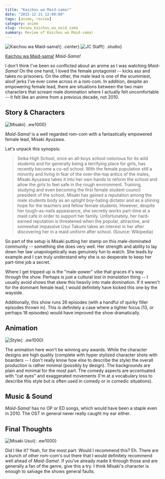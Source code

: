 ```yaml
---
title: "Kaichou wa Maid-sama!"
date: "2015-12-21 12:00:00"
tags: [anime, review]
category: anime
slug: review_kaichou_wa_maid_sama
summary: Review of Kaichou wa Maid-sama!
---
```


![Kaichou wa Maid-sama!]({filename}/images/2015/maid/pv.jpg){: .center}
![JC Staff]({filename}/images/anime/studios/jc_staff.png){: .studio}

[Kaichou wa Maid-sama!](https://hummingbird.me/anime/kaichou-wa-maid-sama)
_Maid-Sama!_

I don't think I've been so conflicted about an anime as I was watching
_Maid-Sama!_ On the one hand, I loved the female protagonist -- kicks ass and
takes no prisoners. On the other, the male lead is one of the scummiest, aloof
jerks I've ever come across in a rom-com. In addition, despite an empowering
female lead, there are situations between the two main characters that scream
male domination where I actually felt uncomfortable -- it felt like an anime
from a previous decade, not 2010.

## Story & Characters

![Misaki]({filename}/images/2015/maid/misaki.jpg){: .ew1000}

_Maid-Sama!_ is a well regarded rom-com with a fantastically empowered female
lead, Misaki Ayuzawa.

Let's unpack this synopsis:

> Seika High School, once an all-boys school notorious for its wild students and
> for generally being a terrifying place for girls, has recently become a co-ed
> school. With the female population still a minority and living in fear of the
> over-the-top antics of the males, Misaki Ayuzawa takes it into her own hands
> to reform the school and allow the girls to feel safe in the rough
> environment. Training, studying and even becoming the first female student
> council president of the school, Misaki has gained a reputation among the male
> students body as an uptight boy-hating dictator and as a shining hope for the
> teachers and fellow female students. However, despite her tough-as-nails
> appearance, she secretly works part-time at a maid cafe in order to support
> her family. Unfortunately, her hard-earned reputation is threatened when the
> popular, attractive, and somewhat impassive Usui Takumi takes an interest in
> her after discovering her in a maid uniform after school. (Source: Wikipedia)

So part of the setup is Misaki putting her stamp on this male-dominated
community -- something she does very well. Her strength and ability to lay down
her law unapologetically was genuinely fun to watch. She leads by example and I
can truly understand why she is so desperate to keep her part-time job a secret.

Where I get tripped up is the "male-power" vibe that graces it's way through the
show. Perhaps is just a cultural _lost in translation_ thing -- I usually avoid
shows that skew this heavily into male domination. If it weren't for the
dominant female lead, I would definitely have kicked this one by the wayside.

Additionally, this show runs 26 episodes (with a handful of quirky filler
episodes thrown in). This is definitely a case where a tighter focus (13, or
perhaps 18 episodes) would have improved the show dramatically.

## Animation

![Style]({filename}/images/2015/maid/style.jpg){: .ew1000}

The animation here won't be winning any awards. While the character designs are
high quality (complete with hyper stylized character shots with boarders -- I
don't really know how else to describe the style) the overall production is
rather minimal (possibly by design). The backgrounds are plain and minimal for
the most part. The comedy aspects are accentuated with "cat eyes" and
exaggerated movements (I'm at a vocabulary loss to describe this style but is
often used in comedy or in comedic situations).

## Music & Sound

_Maid-Sama!_ has no OP or ED songs, which would have been a staple even in 2010.
The OST in general never really caught my ear either.

## Final Thoughts

![Misaki Usui]({filename}/images/2015/maid/misaki_usui.jpg){: .ew1000}

Did I like it? Yeah, for the most part. Would I recommend this? Eh. There are a
bunch of other rom-com's out there that I would definitely recommend well ahead
of _Maid-Sama!_. If you've already made it through those and are generally a fan
of the genre, give this a try. I think Misaki's character is enough to salvage
the shows general faults.
